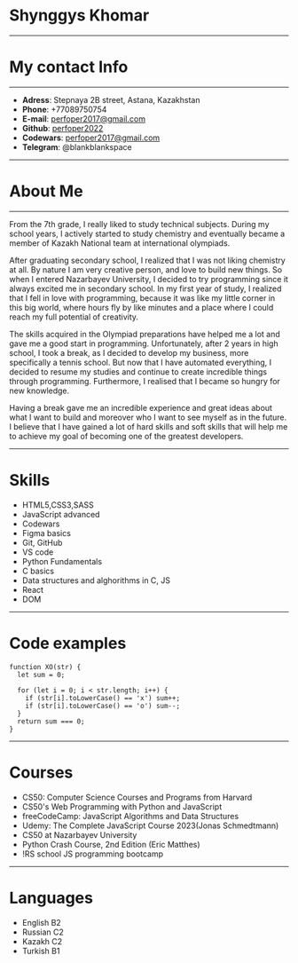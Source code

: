 # Shynggys Khomar

---

# My contact Info

---

- **Adress**: Stepnaya 2B street, Astana, Kazakhstan
- **Phone**: +77089750754
- **E-mail**: perfoper2017@gmail.com
- **Github**: [perfoper2022](https://github.com/perfoper2022)
- **Codewars**: [perfoper2017@gmail.com](https://www.codewars.com/users/perfoper2017@gmail.com)
- **Telegram**: @blankblankspace

---

# About Me

---

From the 7th grade, I really liked to study technical subjects. During my school years, I actively started to study chemistry and eventually became a member of Kazakh National team at international olympiads.

After graduating secondary school, I realized that I was not liking chemistry at all. By nature I am very creative person, and love to build new things. So when I entered Nazarbayev University, I decided to try programming since it always excited me in secondary school. In my first year of study, I realized that I fell in love with programming, because it was like my little corner in this big world, where hours fly by like minutes and a place where I could reach my full potential of creativity.

The skills acquired in the Olympiad preparations have helped me a lot and gave me a good start in programming. Unfortunately, after 2 years in high school, I took a break, as I decided to develop my business, more specifically a tennis school. But now that I have automated everything, I decided to resume my studies and continue to create incredible things through programming. Furthermore, I realised that I became so hungry for new knowledge.

Having a break gave me an incredible experience and great ideas about what I want to build and moreover who I want to see myself as in the future. I believe that I have gained a lot of hard skills and soft skills that will help me to achieve my goal of becoming one of the greatest developers.

---

# Skills

- HTML5,CSS3,SASS
- JavaScript advanced
- Codewars
- Figma basics
- Git, GitHub
- VS code
- Python Fundamentals
- C basics
- Data structures and alghorithms in C, JS
- React 
- DOM

---

# Code examples

```
function XO(str) {
  let sum = 0;

  for (let i = 0; i < str.length; i++) {
    if (str[i].toLowerCase() == 'x') sum++;
    if (str[i].toLowerCase() == 'o') sum--;
  }
  return sum === 0;
}
```

---

# Courses
- CS50: Computer Science Courses and Programs from Harvard
- CS50's Web Programming with Python and JavaScript
- freeCodeCamp: JavaScript Algorithms and Data Structures
- Udemy: The Complete JavaScript Course 2023(Jonas Schmedtmann)
- CS50 at Nazarbayev University
- Python Crash Course, 2nd Edition (Eric Matthes)
- !RS school JS programming bootcamp

---

# Languages

- English B2
- Russian C2
- Kazakh C2
- Turkish B1
